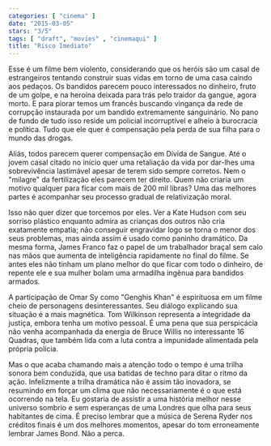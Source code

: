```yaml
---
categories: [ "cinema" ]
date: "2015-03-05"
stars: "3/5"
tags: [ "draft", "movies" , "cinemaqui" ]
title: "Risco Imediato"
---
```

Esse é um filme bem violento, considerando que os heróis são um casal
de estrangeiros tentando construir suas vidas em torno de uma casa caindo
aos pedaços. Os bandidos parecem pouco interessados no dinheiro, fruto
de um golpe, e na heroína deixada para trás pelo traidor da gangue,
agora morto. E para piorar temos um francês buscando vingança da rede
de corrupção instaurada por um bandido extremamente sanguinário. No
pano de fundo de tudo isso reside um policial incorruptível e alheio
à burocracia e política. Tudo que ele quer é compensação pela perda
de sua filha para o mundo das drogas.

Aliás, todos parecem querer compensação em Dívida de Sangue. Até o
jovem casal citado no início quer uma retaliação da vida por dar-lhes
uma sobrevivência lastimável apesar de terem sido sempre corretos. Nem o
"milagre" da fertilização eles parecem ter direito. Quem não criaria
um motivo qualquer para ficar com mais de 200 mil libras? Uma das melhores
partes é acompanhar seu processo gradual de relativização moral.

Isso não quer dizer que torcemos por eles. Ver a Kate Hudson com seu
sorriso plástico enquanto admira as crianças dos outros não cria
exatamente empatia; não conseguir engravidar logo se torna o menor dos
seus problemas, mas ainda assim é usado como paninho dramático. Da
mesma forma, James Franco faz o papel de um trabalhador braçal sem calo
nas mãos que aumenta de inteligência rapidamente no final do filme. Se
antes eles não tinham um plano melhor do que ficar com todo o dinheiro,
de repente ele e sua mulher bolam uma armadilha ingênua para bandidos
armados.

A participação de Omar Sy como "Genghis Khan" é espirituosa em um
filme cheio de personagens desinteressantes. Seu diálogo explicando sua
situação é a mais magnética. Tom Wilkinson representa a integridade da
justiça, embora tenha um motivo pessoal. É uma pena que sua perspicácia
não venha acompanhada da energia de Bruce Willis no interessante 16
Quadras, que também lida com a luta contra a impunidade alimentada pela
própria polícia.

Mas o que acaba chamando mais a atenção todo o tempo é uma trilha
sonora bem conduzida, que usa batidas de techno para ditar o ritmo da
ação. Infelizmente a trilha dramática não é assim tão inovadora,
se resumindo em forçar um clima que não necessariamente é o que está
ocorrendo na tela. Eu gostaria de assistir a uma história melhor nesse
universo sombrio e sem esperanças de uma Londres que olha para seus
habitantes de cima. É preciso lembrar que a música de Serena Ryder nos
créditos finais é um dos melhores momentos, apesar do tom erroneamente
lembrar James Bond. Não a perca.
